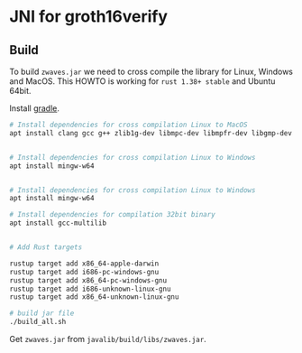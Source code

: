 # JNI for groth16verify

## Build

To build `zwaves.jar` we need to cross compile the library for Linux, Windows and MacOS. 
This HOWTO is working for `rust 1.38+ stable` and Ubuntu 64bit.

Install [gradle](https://gradle.org/install/).


```sh
# Install dependencies for cross compilation Linux to MacOS
apt install clang gcc g++ zlib1g-dev libmpc-dev libmpfr-dev libgmp-dev


# Install dependencies for cross compilation Linux to Windows
apt install mingw-w64


# Install dependencies for cross compilation Linux to Windows
apt install mingw-w64

# Install dependencies for compilation 32bit binary
apt install gcc-multilib


# Add Rust targets

rustup target add x86_64-apple-darwin
rustup target add i686-pc-windows-gnu
rustup target add x86_64-pc-windows-gnu
rustup target add i686-unknown-linux-gnu
rustup target add x86_64-unknown-linux-gnu


```


```sh
# build jar file
./build_all.sh 
```

Get `zwaves.jar` from `javalib/build/libs/zwaves.jar`.